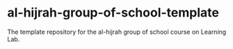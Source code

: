 # al-hijrah-group-of-school-template
The template repository for the al-hijrah group of school course on Learning Lab.
